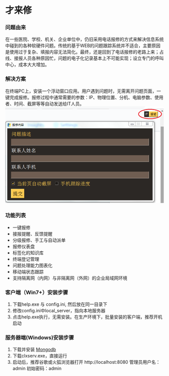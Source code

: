 # 才来修

### 问题由来
在一些医院、学校、机关、企业单位中，仍旧采用电话报修的方式来解决信息系统中碰到的各种软硬件问题。传统的基于WEB的问题跟踪系统并不适合，主要原因是使用过于复杂、填报内容无法简化。最终，还是回到了电话报修的老路上来；占线、接报人员各种原因忙，问题的电子化记录基本上不可能实现；设立专门的呼叫中心，成本大大增加。

### 解决方案
在终端PC上，安装一个浮动窗口应用。用户遇到问题时，无需离开问题页面，一键完成报修。报修过程中通常需要的参数：IP、物理位置、分机、电脑参数、使用者、时间、截屏等等自动发送给IT人员。
![](client.png?raw=true)

### 功能列表
- 一键报修
- 接报提醒、反馈提醒
- 分级报修、手工与自动派单
- 报修仪表盘
- 标签化的知识库
- 终端登记管理
- 问题处理能力图表化
- 移动端状态跟踪
- 支持隔离网（内网）与非隔离网（外网）的企业局域网环境

### 客户端（Win7+）安装步骤
1. 下载help.exe 与 config.ini, 然后放在同一目录下
2. 修改config.ini中local_server，指向本地服务器
3. 点击help.exe执行，无需安装。在生产环境下，批量安装的客户端，推荐开机启动

### 服务器端(Windows)安装步骤
1. 下载并安装 [Mongodb](https://fastdl.mongodb.org/win32/mongodb-win32-x86_64-2012plus-4.2.6-signed.msi)
2. 下载clxserv.exe，直接运行
3. 启动后，推荐谷歌或火狐浏览器打开 http://localhost:8080  管理员用户名：admin 初始密码：admin


